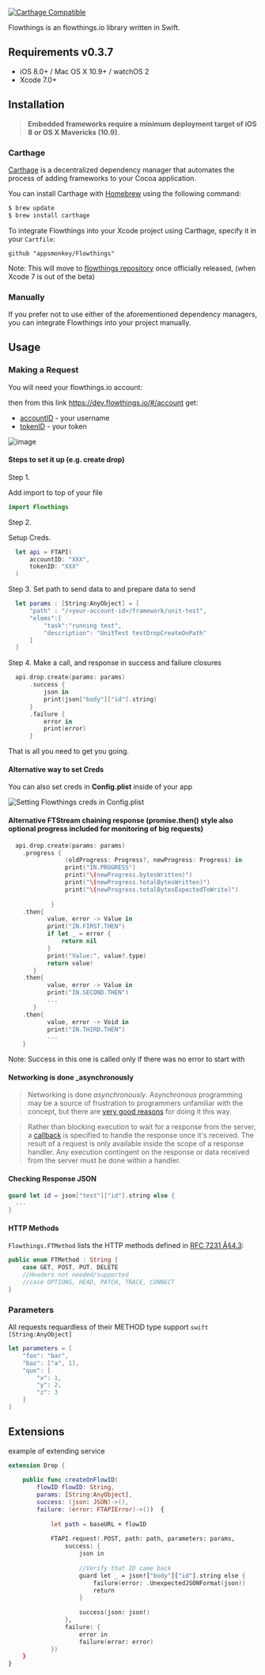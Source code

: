 
[![Carthage Compatible](https://img.shields.io/badge/Carthage-compatible-4BC51D.svg?style=flat)](https://github.com/Carthage/Carthage)

Flowthings is an flowthings.io library written in Swift.

## Requirements v0.3.7

- iOS 8.0+ / Mac OS X 10.9+ / watchOS 2
- Xcode 7.0+

## Installation

> **Embedded frameworks require a minimum deployment target of iOS 8 or OS X Mavericks (10.9).**

### Carthage

[Carthage](https://github.com/Carthage/Carthage) is a decentralized dependency manager that automates the process of adding frameworks to your Cocoa application.

You can install Carthage with [Homebrew](http://brew.sh/) using the following command:

```bash
$ brew update
$ brew install carthage
```

To integrate Flowthings into your Xcode project using Carthage, specify it in your `Cartfile`:

```ogdl
github "appsmonkey/Flowthings"
```

Note: This will move to [flowthings repository](https://github.com/flowthings) once officially released, (when Xcode 7 is out of the beta)


### Manually

If you prefer not to use either of the aforementioned dependency managers, you can integrate Flowthings into your project manually.

## Usage

### Making a Request

You will need your flowthings.io account:

then from this link https://dev.flowthings.io/#/account get:

- [accountID](https://dev.flowthings.io/#/account) - your username
- [tokenID](https://dev.flowthings.io/#/account) - your token

![image](https://www.evernote.com/l/AAqDH6Fg-yxIGKe_72iOkZNV--_6fxqs8ikB/image.png)

#### Steps to set it up  (e.g. create drop)

Step 1.

Add import to top of your file 
```swift
import Flowthings
```

Step 2.

Setup Creds.
```swift
  let api = FTAPI(
      accountID: "XXX",
      tokenID: "XXX"
  )
```
Step 3.
Set path to send data to and prepare data to send
```swift
  let params : [String:AnyObject] = [
      "path" : "/<your-account-id>/framework/unit-test",
      "elems":[
          "task":"running test",
          "description": "UnitTest testDropCreateOnPath"
      ]
  ]
```
Step 4.
Make a call, and response in success and failure closures 
```swift
  api.drop.create(params: params)
      .success {
          json in
          print(json["body"]["id"].string)
      }
      .failure {
          error in
          print(error)
  	  }
```

That is all you need to get you going.

#### Alternative way to set Creds
You can also set creds in **Config.plist** inside of your app

![Setting Flowthings creds in Config.plist](https://www.evernote.com/l/AAoDCAMPFy1C8ZfSa_RRiKPLgSYQz0YoXOwB/image.png)

#### Alternative FTStream chaining response (promise.then() style also optional progress included for monitoring of big requests)
```swift
  api.drop.create(params: params)
  	.progress {
                (oldProgress: Progress?, newProgress: Progress) in
                print("IN.PROGRESS")
                print("\(newProgress.bytesWritten)")
                print("\(newProgress.totalBytesWritten)")
                print("\(newProgress.totalBytesExpectedToWrite)")
                
            }
	.then{
           value, error -> Value in
           print("IN.FIRST.THEN")
           if let _ = error {
	           return nil
           }
	       print("Value:", value?.type)
	       return value!
       }
	.then{
           value, error -> Value in
           print("IN.SECOND.THEN")
           ...
       }
	.then{
           value, error -> Void in
           print("IN.THIRD.THEN")
           ...
	}
```
Note: Success in this one is called only if there was no error to start with

#### Networking is done _asynchronously
> Networking is done _asynchronously_. Asynchronous programming may be a source of frustration to programmers unfamiliar with the concept, but there are [very good reasons](https://developer.apple.com/library/ios/qa/qa1693/_index.html) for doing it this way.

> Rather than blocking execution to wait for a response from the server, a [callback](http://en.wikipedia.org/wiki/Callback_%28computer_programming%29) is specified to handle the response once it's received. The result of a request is only available inside the scope of a response handler. Any execution contingent on the response or data received from the server must be done within a handler.

####  Checking Response JSON

```swift
guard let id = json["test"]["id"].string else {
  ...
}
```

#### HTTP Methods

`Flowthings.FTMethod` lists the HTTP methods defined in [RFC 7231 Â§4.3](http://tools.ietf.org/html/rfc7231#section-4.3):

```swift
public enum FTMethod : String {
    case GET, POST, PUT, DELETE
    //Headers not needed/supported
    //case OPTIONS, HEAD, PATCH, TRACE, CONNECT
}
```

### Parameters
All requests requardless of their METHOD type support  ```swift [String:AnyObject] ```


```swift
let parameters = [
    "foo": "bar",
    "baz": ["a", 1],
    "qux": [
        "x": 1,
        "y": 2,
        "z": 3
    ]
]

```

## Extensions

example of extending service

```swift
extension Drop {
    
    public func createOnFlowID(
        flowID flowID: String,
        params: [String:AnyObject],
        success: (json: JSON)->(),
        failure: (error: FTAPIError)->())  {
            
            let path = baseURL + flowID
            
            FTAPI.request(.POST, path: path, parameters: params,
                success: {
                    json in
                    
                    //Verify that ID came back
                    guard let _ = json!["body"]["id"].string else {
                        failure(error: .UnexpectedJSONFormat(json))
                        return
                    }
                    
                    success(json: json!)
                },
                failure: {
                    error in
                    failure(error: error)
            })
    }
}
```
